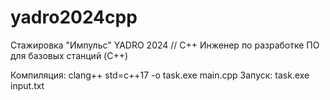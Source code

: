 # yadro2024cpp

Стажировка "Импульс" YADRO 2024 // С++
Инженер по разработке ПО для базовых станций (C++)

Компиляция:
clang++ std=c++17 -o task.exe main.cpp
Запуск:
task.exe input.txt
